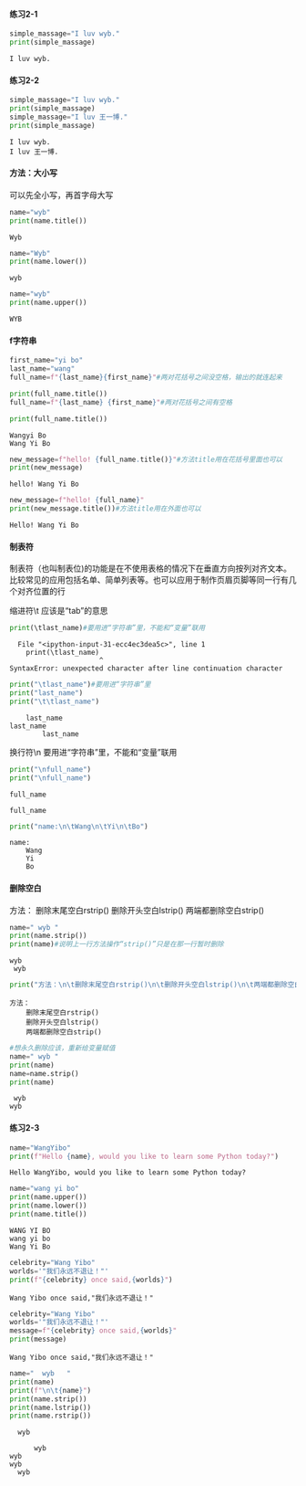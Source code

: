 #### 练习2-1


```python
simple_massage="I luv wyb."
print(simple_massage)
```

    I luv wyb.
    

#### 练习2-2


```python
simple_massage="I luv wyb."
print(simple_massage)
simple_massage="I luv 王一博."
print(simple_massage)
```

    I luv wyb.
    I luv 王一博.
    

#### 方法：大小写
可以先全小写，再首字母大写


```python
name="wyb"
print(name.title())
```

    Wyb
    


```python
name="Wyb"
print(name.lower())
```

    wyb
    


```python
name="wyb"
print(name.upper())
```

    WYB
    

#### f字符串


```python
first_name="yi bo"
last_name="wang"
full_name=f"{last_name}{first_name}"#两对花括号之间没空格，输出的就连起来

print(full_name.title())
full_name=f"{last_name} {first_name}"#两对花括号之间有空格

print(full_name.title())
```

    Wangyi Bo
    Wang Yi Bo
    


```python
new_message=f"hello! {full_name.title()}"#方法title用在花括号里面也可以
print(new_message)
```

    hello! Wang Yi Bo
    


```python
new_message=f"hello! {full_name}"
print(new_message.title())#方法title用在外面也可以
```

    Hello! Wang Yi Bo
    

#### 制表符
制表符（也叫制表位)的功能是在不使用表格的情况下在垂直方向按列对齐文本。比较常见的应用包括名单、简单列表等。也可以应用于制作页眉页脚等同一行有几个对齐位置的行

 缩进符\t  应该是“tab”的意思


```python
print(\tlast_name)#要用进“字符串”里，不能和“变量”联用
```


      File "<ipython-input-31-ecc4ec3dea5c>", line 1
        print(\tlast_name)
                          ^
    SyntaxError: unexpected character after line continuation character
    



```python
print("\tlast_name")#要用进“字符串”里
print("last_name")
print("\t\tlast_name")
```

    	last_name
    last_name
    		last_name
    

 换行符\n  要用进“字符串”里，不能和“变量”联用


```python
print("\nfull_name")
print("\nfull_name")
```

    
    full_name
    
    full_name
    


```python
print("name:\n\tWang\n\tYi\n\tBo")
```

    name:
    	Wang
    	Yi
    	Bo
    

#### 删除空白

方法：
	删除末尾空白rstrip()
	删除开头空白lstrip()
	两端都删除空白strip()



```python
name=" wyb "
print(name.strip())
print(name)#说明上一行方法操作“strip()”只是在那一行暂时删除
```

    wyb
     wyb 
    


```python
print("方法：\n\t删除末尾空白rstrip()\n\t删除开头空白lstrip()\n\t两端都删除空白strip()")
```

    方法：
    	删除末尾空白rstrip()
    	删除开头空白lstrip()
    	两端都删除空白strip()
    


```python
#想永久删除应该，重新给变量赋值
name=" wyb "
print(name)
name=name.strip()
print(name)
```

     wyb 
    wyb
    

#### 练习2-3


```python
name="WangYibo"
print(f"Hello {name}, would you like to learn some Python today?")
```

    Hello WangYibo, would you like to learn some Python today?
    


```python
name="wang yi bo"
print(name.upper())
print(name.lower())
print(name.title())
```

    WANG YI BO
    wang yi bo
    Wang Yi Bo
    


```python
celebrity="Wang Yibo"
worlds='"我们永远不退让！"'
print(f"{celebrity} once said,{worlds}")
```

    Wang Yibo once said,"我们永远不退让！"
    


```python
celebrity="Wang Yibo"
worlds='"我们永远不退让！"'
message=f"{celebrity} once said,{worlds}"
print(message)
```

    Wang Yibo once said,"我们永远不退让！"
    


```python
name="  wyb   "
print(name)
print(f"\n\t{name}")
print(name.strip())
print(name.lstrip())
print(name.rstrip())
```

      wyb   
    
    	  wyb   
    wyb
    wyb   
      wyb
    


```python

```

